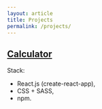 ```yaml
---
layout: article
title: Projects
permalink: /projects/
---
```


## [Calculator](https://msieroslawska.github.io/calculator/)

Stack:

- React.js (create-react-app),
- CSS + SASS,
- npm.
